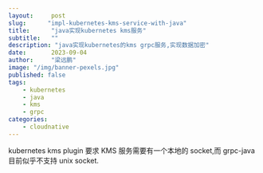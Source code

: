 ```yaml
---
layout:     post 
slug:      "impl-kubernetes-kms-service-with-java"
title:      "java实现kubernetes kms服务"
subtitle:   ""
description: "java实现kubernetes的kms grpc服务,实现数据加密"  
date:       2023-09-04
author:     "梁远鹏"
image: "/img/banner-pexels.jpg"
published: false
tags: 
    - kubernetes
    - java
    - kms
    - grpc
categories: 
    - cloudnative
---
```




kubernetes kms plugin 要求 KMS 服务需要有一个本地的 socket,而 grpc-java 目前似乎不支持 unix socket.
